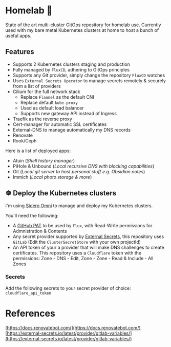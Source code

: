 # Homelab 🏡

State of the art multi-cluster GitOps repository for homelab use. Currently used with my bare metal Kubernetes clusters
at home to host a bunch of useful apps.

## Features

- Supports 2 Kubernetes clusters staging and production
- Fully managed by `FluxCD`, adhering to GitOps principles
- Supports any Git provider, simply change the repository `FluxCD` watches
- Uses `External Secrets Operator` to manage secrets remotely & securely from a list of providers
- Cilium for the full network stack
  - Replace `Flannel` as the default CNI
  - Replace default `kube-proxy`
  - Used as default load balancer
  - Supports new gateway API instead of Ingress
- Traefik as the reverse proxy
- Cert-manager for automatic SSL certificates
- External-DNS to manage automatically my DNS records
- Renovate
- Rook/Ceph

Here is a list of deployed apps:

- Atuin (_Shell history manager_)
- PiHole & Unbound (_Local recursive DNS with blocking capabilities_)
- Git (_Local git server to host personal stuff e.g. Obsidian notes_)
- Immich (_Local photo storage & more_)

## ☸️ Deploy the Kubernetes clusters

I'm using [Sidero Omni](https://github.com/siderolabs/omni) to manage and deploy my Kubernetes clusters.

You'll need the following:

- A [GitHub PAT](https://github.com/settings/personal-access-tokens) to be used by `Flux`, with Read-Write permissions
for Admnistration & Contents
- Any secret provider supported by [External Secrets](https://external-secrets.io/), this repository uses `GitLab` (Edit
  the `ClusterSecretStore` with your own projectId)
- An API token of your a provider that will make DNS challenges to create certificates. This repository uses a `Cloudflare` token with the permissions: Zone - DNS - Edit, Zone - Zone - Read & Include - All Zones


### Secrets

Add the following secrets to your secret provider of choice: `cloudflare_api_token`

# References

[https://docs.renovatebot.com/](https://docs.renovatebot.com/)
[https://external-secrets.io/latest/provider/gitlab-variables/](https://external-secrets.io/latest/provider/gitlab-variables/)

